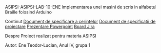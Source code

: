 ASIPSI-ASIPSI-LAB-10-ENE
Implementarea unei masini de scris in alfabetul Braille folosind Arduino

Continut
[Document de specificare a cerintelor](Documentul%20de%20specificare%20a%20cerințelor.docx)
[Document de specificatii de proiectare](Documentul%20de%specificații%20de%20proiectare.docx)
[Prezentare Powerpoint](ASIPSI%20PPT)
[Board Jira](https://tedluc.atlassian.net/jira/software/c/projects/IBAA/boards/2)

Despre
Proiect realizat pentru materia ASIPSI

Autor: Ene Teodor-Lucian, Anul IV, grupa 1
